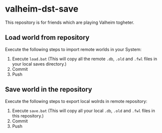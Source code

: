# valheim-dst-save
This repository is for friends which are playing Valheim togheter.

## Load world from repository

Execute the following steps to import remote worlds in your System:

1. Execute `load.bat` (This will copy all the remote `.db`, `.old` and `.fwl` files in your local saves directory.)
2. Commit
3. Push

## Save world in the repository

Execute the following steps to export local wolrds in remote repository:

1. Execute `save.bat` (This will copy all your local `.db`, `.old` and `.fwl` files in this repository.)
2. Commit
3. Push
